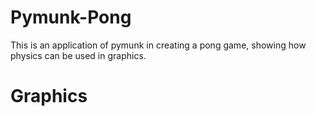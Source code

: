 # Pymunk-Pong
This is an application of pymunk in creating a pong game, showing how physics can be used in graphics.

# Graphics

